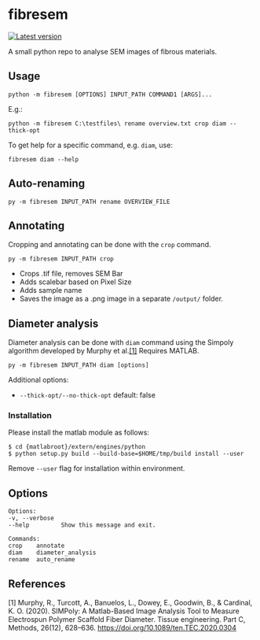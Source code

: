 # fibresem

[![Latest version](https://img.shields.io/pypi/v/fibresem.svg?style=flat&label=Latest&color=%234B78E6&logo=&logoColor=white)](https://pypi.python.org/pypi/fibresem)

A small python repo to analyse SEM images of fibrous materials.

## Usage

    python -m fibresem [OPTIONS] INPUT_PATH COMMAND1 [ARGS]...

E.g.:

    python -m fibresem C:\testfiles\ rename overview.txt crop diam --thick-opt

To get help for a specific command, e.g. ``diam``, use:

    fibresem diam --help

## Auto-renaming

    py -m fibresem INPUT_PATH rename OVERVIEW_FILE

## Annotating

Cropping and annotating can be done with the ``crop`` command.

    py -m fibresem INPUT_PATH crop

* Crops .tif file, removes SEM Bar
* Adds scalebar based on Pixel Size
* Adds sample name
* Saves the image as a .png image in a separate ``/output/`` folder.

## Diameter analysis

Diameter analysis can be done with ``diam`` command using the Simpoly algorithm developed by Murphy et al.[[1]](#1) Requires MATLAB.

    py -m fibresem INPUT_PATH diam [options]

Additional options:

* ``--thick-opt/--no-thick-opt`` default: false

### Installation

Please install the matlab module as follows:

    $ cd {matlabroot}/extern/engines/python
    $ python setup.py build --build-base=$HOME/tmp/build install --user

Remove ``--user`` flag for installation within environment.

## Options

    Options:
    -v, --verbose
    --help         Show this message and exit.

    Commands:
    crop    annotate
    diam    diameter_analysis
    rename  auto_rename


## References
<a id="1">[1]</a> 
Murphy, R., Turcott, A., Banuelos, L., Dowey, E., Goodwin, B., & Cardinal, K. O. (2020). SIMPoly: A Matlab-Based Image Analysis Tool to Measure Electrospun Polymer Scaffold Fiber Diameter. Tissue engineering. Part C, Methods, 26(12), 628–636. https://doi.org/10.1089/ten.TEC.2020.0304